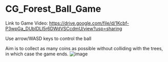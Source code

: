 # CG_Forest_Ball_Game
Link to Game Video:
https://drive.google.com/file/d/1Kcbf-P3wpGa_DUbIDLI5r6DWdVSCcdmU/view?usp=sharing

Use arrow/WASD keys to control the ball

Aim is to collect as many coins as possible without colliding with the trees, in which case the game ends.
![image](https://github.com/user-attachments/assets/b3a1ea43-cd5c-4784-bbc1-939ec359e894)



